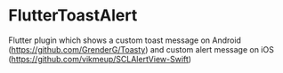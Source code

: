 # FlutterToastAlert

Flutter plugin which shows a custom toast message on Android (https://github.com/GrenderG/Toasty) and custom alert message on iOS (https://github.com/vikmeup/SCLAlertView-Swift)


